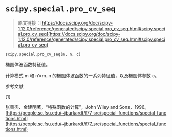# `scipy.special.pro_cv_seq`

> 原文链接：[https://docs.scipy.org/doc/scipy-1.12.0/reference/generated/scipy.special.pro_cv_seq.html#scipy.special.pro_cv_seq](https://docs.scipy.org/doc/scipy-1.12.0/reference/generated/scipy.special.pro_cv_seq.html#scipy.special.pro_cv_seq)

```py
scipy.special.pro_cv_seq(m, n, c)
```

椭圆体波函数特征值。

计算模式 m 和 n’=m..n 的椭圆体波函数的一系列特征值，以及椭圆体参数 c。

参考文献

[1]

张善杰、金建明著，“特殊函数的计算”，John Wiley and Sons，1996。[https://people.sc.fsu.edu/~jburkardt/f77_src/special_functions/special_functions.html](https://people.sc.fsu.edu/~jburkardt/f77_src/special_functions/special_functions.html)
